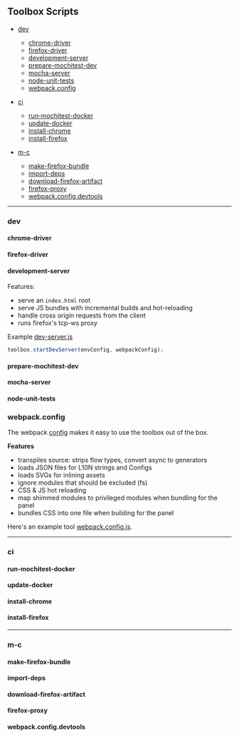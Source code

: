 
## Toolbox Scripts

+ [dev](#dev)
  + [chrome-driver](#chrome-driver)
  + [firefox-driver](#firefox-driver)
  + [development-server](#development-server)
  + [prepare-mochitest-dev](#prepare-mochitest-dev)
  + [mocha-server](#mocha-server)
  + [node-unit-tests](#node-unit-tests)
  + [webpack.config](#webpack.config)

+ [ci](#ci)
  + [run-mochitest-docker](#run-mochitest-docker)
  + [update-docker](#update-docker)
  + [install-chrome](#install-chrome)
  + [install-firefox](#install-firefox)

+ [m-c](#m-c)
  + [make-firefox-bundle](#make-firefox-bundle)
  + [import-deps](#import-deps)
  + [download-firefox-artifact](#download-firefox-artifact)
  + [firefox-proxy](#firefox-proxy)
  + [webpack.config.devtools](#webpack.config.devtools)

-------------------------------
### dev

#### chrome-driver

#### firefox-driver

#### development-server

Features:

* serve an `index.html` root
* serve JS bundles with incremental builds and hot-reloading
* handle cross origin requests from the client
* runs firefox's tcp-ws proxy

Example [dev-server.js](https://github.com/jasonLaster/console.html/blob/master/bin/dev-server.js)

```js
toolbox.startDevServer(envConfig, webpackConfig);
```


#### prepare-mochitest-dev

#### mocha-server

#### node-unit-tests

### webpack.config

The webpack [config](../webpack.config.js) makes it easy to use the toolbox out of the box.

**Features**

* transpiles source: strips flow types, convert async to generators
* loads JSON files for L10N strings and Configs
* loads SVGs for inlining assets
* ignore modules that should be excluded (fs)
* CSS & JS hot reloading
* map shimmed modules to privileged modules when bundling for the panel
* bundles CSS into one file when building for the panel

Here's an example tool    [webpack.config.js](https://github.com/jasonLaster/console.html/blob/master/webpack.config.js).

-------------------------------
### ci

#### run-mochitest-docker

#### update-docker

#### install-chrome

#### install-firefox


-------------------------------
### m-c

#### make-firefox-bundle

#### import-deps

#### download-firefox-artifact

#### firefox-proxy

#### webpack.config.devtools
